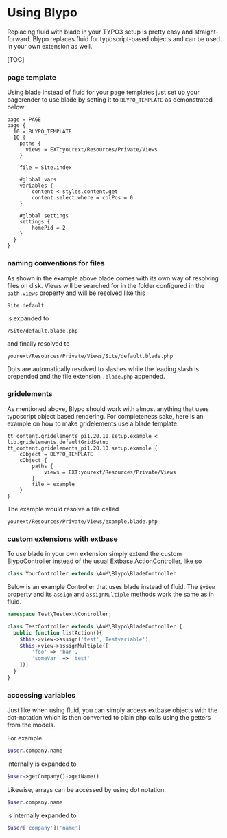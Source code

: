 # Using Blypo

Replacing fluid with blade in your TYPO3 setup is pretty easy and straight-forward. Blypo replaces fluid for typoscript-based objects and can be used in your own extension as well.

[TOC]

### page template

Using blade instead of fluid for your page templates just set up your pagerender to
use blade by setting it to `BLYPO_TEMPLATE` as demonstrated below:

```typoscript
page = PAGE
page {
  10 = BLYPO_TEMPLATE
  10 {
    paths {
      views = EXT:yourext/Resources/Private/Views
    }

    file = Site.index

    #global vars
    variables {
        content < styles.content.get
        content.select.where = colPos = 0
    }

    #global settings
    settings {
        homePid = 2
    }
  }
}
```

### naming conventions for files

As shown in the example above blade comes with its own way of resolving files on disk. Views will
be searched for in the folder configured in the `path.views` property and will be resolved like this

```
Site.default
```
is expanded to
```
/Site/default.blade.php
```
and finally resolved to
```
yourext/Resources/Private/Views/Site/default.blade.php
```
Dots are automatically resolved to slashes while the leading slash is prepended and the file extension `.blade.php`
 appended.

### gridelements

As mentioned above, Blypo should work with almost anything that uses typoscript object based rendering. For completeness sake, here is an example on how to make gridelements use a blade template:
```typoscript
tt_content.gridelements_pi1.20.10.setup.example < lib.gridelements.defaultGridSetup
tt_content.gridelements_pi1.20.10.setup.example {
	cObject = BLYPO_TEMPLATE
	cObject {
		paths {
			views = EXT:yourext/Resources/Private/Views
		}
		file = example
	}
}
```
The example would resolve a file called
```
yourext/Resources/Private/Views/example.blade.php
```

### custom extensions with extbase

To use blade in your own extension simply extend the custom BlypoController instead of the usual Extbase ActionController, like so
```php
class YourController extends \AuM\Blypo\BladeController
```

Below is an example Controller that uses blade instead of fluid. The `$view` property and its `assign` and `assignMultiple` methods work the same as in fluid.
```php
namespace Test\Testext\Controller;

class TestController extends \AuM\Blypo\BladeController {
  public function listAction(){
    $this->view->assign('test','Testvariable');
    $this->view->assignMultiple([
        'foo' => 'bar',
        'someVar' => 'test'
    ]);
  }
}
```

### accessing variables

Just like when using fluid, you can simply access extbase objects with the dot-notation which is then
converted to plain php calls using the getters from the models.

For example

```php
$user.company.name
```

internally is expanded to

```php
$user->getCompany()->getName()
```

Likewise, arrays can be accessed by using dot notation:

```php
$user.company.name
```

is internally expanded to

```php
$user['company']['name']
```
